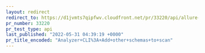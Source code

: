 ```yaml
---
layout: redirect
redirect_to: https://d1jvmts7qipfwv.cloudfront.net/pr/33220/api/allure-report/index.html
pr_number: 33220
pr_test_type: api
last_published: "2022-05-31 04:39:19 +0000"
pr_title_encoded: "Analyzer+CLI%3A+Add+other+schemas+to+scan"
---
```

